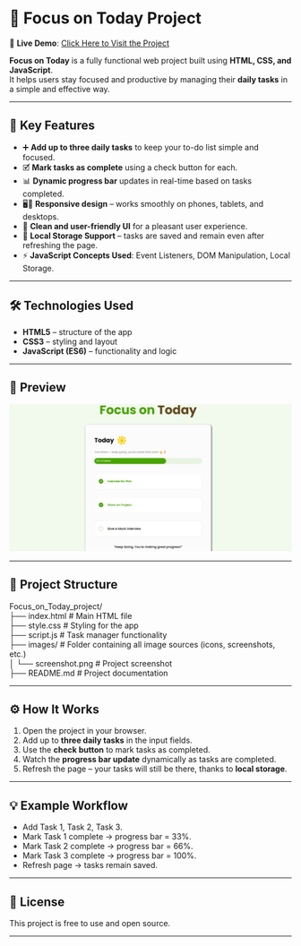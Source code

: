 # 🌟 Focus on Today Project  

🔗 **Live Demo**: [Click Here to Visit the Project](https://focusontodayproject.vercel.app/)  

**Focus on Today** is a fully functional web project built using **HTML, CSS, and JavaScript**.  
It helps users stay focused and productive by managing their **daily tasks** in a simple and effective way.  

---

## 📌 Key Features  

- ➕ **Add up to three daily tasks** to keep your to-do list simple and focused.  
- 🗹 **Mark tasks as complete** using a check button for each.  
- 📊 **Dynamic progress bar** updates in real-time based on tasks completed.  
- 🖥️📱 **Responsive design** – works smoothly on phones, tablets, and desktops.  
- 🎨 **Clean and user-friendly UI** for a pleasant user experience.  
- 💾 **Local Storage Support** – tasks are saved and remain even after refreshing the page.  
- ⚡ **JavaScript Concepts Used**: Event Listeners, DOM Manipulation, Local Storage.  

---

## 🛠️ Technologies Used  

- **HTML5** – structure of the app  
- **CSS3** – styling and layout  
- **JavaScript (ES6)** – functionality and logic  

---

## 📸 Preview  

[![Focus on Today Screenshot](images/screenshot.png)](https://focusontodayproject.vercel.app/)  

---

## 📂 Project Structure  


Focus_on_Today_project/ <br/>
├── index.html # Main HTML file <br/>
├── style.css # Styling for the app <br/>
├── script.js # Task manager functionality <br/>
├── images/ # Folder containing all image sources (icons, screenshots, etc.) <br/>
│ └── screenshot.png # Project screenshot <br/>
├── README.md # Project documentation <br/>

---

## ⚙️ How It Works  

1. Open the project in your browser.  
2. Add up to **three daily tasks** in the input fields.  
3. Use the **check button** to mark tasks as completed.  
4. Watch the **progress bar update** dynamically as tasks are completed.  
5. Refresh the page – your tasks will still be there, thanks to **local storage**.  

---

## 💡 Example Workflow  

- Add Task 1, Task 2, Task 3.  
- Mark Task 1 complete → progress bar = 33%.  
- Mark Task 2 complete → progress bar = 66%.  
- Mark Task 3 complete → progress bar = 100%.  
- Refresh page → tasks remain saved.  

---

## 📜 License  

This project is free to use and open source.  

---
